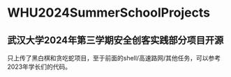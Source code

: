# WHU2024SummerSchoolProjects
## 武汉大学2024年第三学期安全创客实践部分项目开源
只上传了黑白棋和贪吃蛇项目，至于前面的shell/高速路网/其他任务，可以参考2023年学长们的代码。
